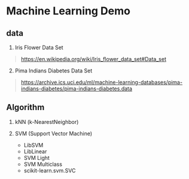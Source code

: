 # Machine Learning Demo

## data

1. Iris Flower Data Set

> https://en.wikipedia.org/wiki/Iris_flower_data_set#Data_set

2. Pima Indians Diabetes Data Set

> https://archive.ics.uci.edu/ml/machine-learning-databases/pima-indians-diabetes/pima-indians-diabetes.data

## Algorithm

1. kNN (k-NearestNeighbor)

2. SVM (Support Vector Machine)

	* LibSVM
	* LibLinear
	* SVM Light
	* SVM Multiclass
	* scikit-learn.svm.SVC


